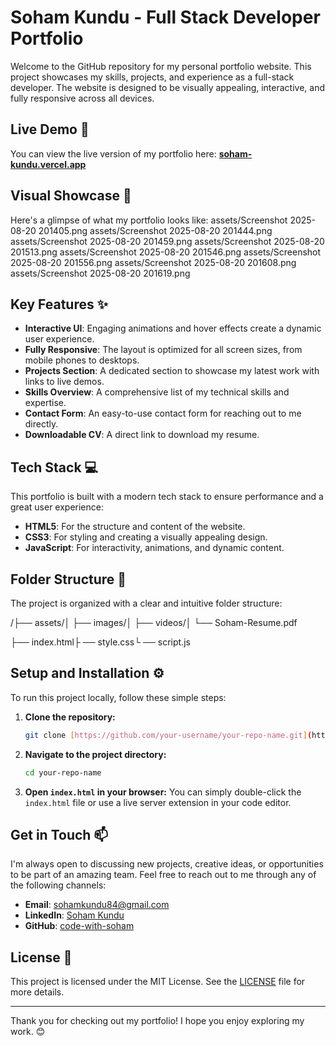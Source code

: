 # Soham Kundu - Full Stack Developer Portfolio

Welcome to the GitHub repository for my personal portfolio website. This project showcases my skills, projects, and experience as a full-stack developer. The website is designed to be visually appealing, interactive, and fully responsive across all devices.

## Live Demo 🚀

You can view the live version of my portfolio here: [**soham-kundu.vercel.app**](https://soham-kundu.vercel.app/)

## Visual Showcase 📸

Here's a glimpse of what my portfolio looks like:
assets/Screenshot 2025-08-20 201405.png
assets/Screenshot 2025-08-20 201444.png
assets/Screenshot 2025-08-20 201459.png
assets/Screenshot 2025-08-20 201513.png
assets/Screenshot 2025-08-20 201546.png
assets/Screenshot 2025-08-20 201556.png
assets/Screenshot 2025-08-20 201608.png
assets/Screenshot 2025-08-20 201619.png

## Key Features ✨

* **Interactive UI**: Engaging animations and hover effects create a dynamic user experience.
* **Fully Responsive**: The layout is optimized for all screen sizes, from mobile phones to desktops.
* **Projects Section**: A dedicated section to showcase my latest work with links to live demos.
* **Skills Overview**: A comprehensive list of my technical skills and expertise.
* **Contact Form**: An easy-to-use contact form for reaching out to me directly.
* **Downloadable CV**: A direct link to download my resume.

## Tech Stack 💻

This portfolio is built with a modern tech stack to ensure performance and a great user experience:

* **HTML5**: For the structure and content of the website.
* **CSS3**: For styling and creating a visually appealing design.
* **JavaScript**: For interactivity, animations, and dynamic content.

## Folder Structure 📂

The project is organized with a clear and intuitive folder structure:

/├── assets/│
    ├── images/│ 
    ├── videos/│ 
    └── Soham-Resume.pdf
    
├── index.html├
── style.css└
── script.js


## Setup and Installation ⚙️

To run this project locally, follow these simple steps:

1.  **Clone the repository:**
    ```bash
    git clone [https://github.com/your-username/your-repo-name.git](https://github.com/your-username/your-repo-name.git)
    ```
2.  **Navigate to the project directory:**
    ```bash
    cd your-repo-name
    ```
3.  **Open `index.html` in your browser:**
    You can simply double-click the `index.html` file or use a live server extension in your code editor.

## Get in Touch 📫

I'm always open to discussing new projects, creative ideas, or opportunities to be part of an amazing team. Feel free to reach out to me through any of the following channels:

* **Email**: [sohamkundu84@gmail.com](mailto:sohamkundu84@gmail.com)
* **LinkedIn**: [Soham Kundu](https://www.linkedin.com/in/soham-kundu-b5a9a0250/)
* **GitHub**: [code-with-soham](https://code-with-soham.github.io)

## License 📄

This project is licensed under the MIT License. See the [LICENSE](https://www.google.com/search?q=LICENSE) file for more details.

---

Thank you for checking out my portfolio! I hope you enjoy exploring my work. 😊
